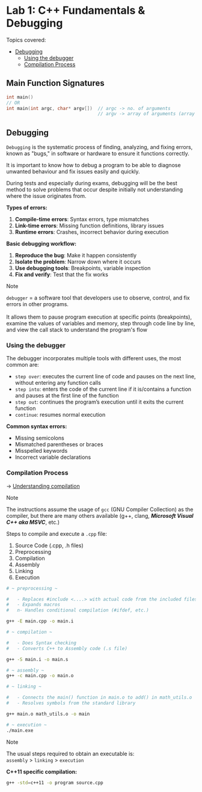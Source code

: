 # Lab 1: C++ Fundamentals & Debugging
Topics covered:

- [Debugging](#debugging)
  - [Using the debugger](#using-the-debugger)
  - [Compilation Process](#compilation-process)

## Main Function Signatures
```cpp
int main()
// OR
int main(int argc, char* argv[])  // argc -> no. of arguments
                                  // argv -> array of arguments (array of char*)
```

## Debugging

`Debugging` is the systematic process of finding, analyzing, and fixing errors, known as "bugs," in software or hardware to ensure it functions correctly.

It is important to know how to debug a program to be able to diagnose unwanted behaviour and fix issues easily and quickly.

During tests and especially during exams, debugging will be the best method to solve problems that occur despite initially not understanding where the issue originates from.

**Types of errors:**
1. **Compile-time errors**: Syntax errors, type mismatches
2. **Link-time errors**: Missing function definitions, library issues
3. **Runtime errors**: Crashes, incorrect behavior during execution

**Basic debugging workflow:**
1. **Reproduce the bug**: Make it happen consistently
2. **Isolate the problem**: Narrow down where it occurs
3. **Use debugging tools**: Breakpoints, variable inspection
4. **Fix and verify**: Test that the fix works

> [!NOTE]
> `debugger` = a software tool that developers use to observe, control, and fix errors in other programs. \
> \
> It allows them to pause program execution at specific points (breakpoints), examine the values of variables and memory, step through code line by line, and view the call stack to understand the program's flow

### Using the debugger
The debugger incorporates multiple tools with different uses, the most common are:
- `step over`: executes the current line of code and pauses on the next line, without entering any function calls
- `step into`: enters the code of the current line if it is/contains a function and pauses at the first line of the function
- `step out`: continues the program’s execution until it exits the current function
- `continue`: resumes normal execution


**Common syntax errors:**
- Missing semicolons
- Mismatched parentheses or braces
- Misspelled keywords
- Incorrect variable declarations

### Compilation Process
&rarr; [Understanding compilation](https://www.toptal.com/c-plus-plus/c-plus-plus-understanding-compilation](https://www.geeksforgeeks.org/cpp/how-to-compile-a-cpp-program-using-gcc/))

> [!NOTE]
> The instructions assume the usage of `gcc` (GNU Compiler Collection) as the compiler, but there are many others available (g++, clang, ***Microsoft Visual C++ aka MSVC***, etc.)

Steps to compile and execute a `.cpp` file:
1. Source Code (.cpp, .h files)
2. Preprocessing
3. Compilation
4. Assembly
5. Linking
6. Execution

```bash
# ~ preprocessing ~

#   - Replaces #include <....> with actual code from the included files.
#   - Expands macros
#   n- Handles conditional compilation (#ifdef, etc.)

g++ -E main.cpp -o main.i
```

```bash
# ~ compilation ~

#   - Does Syntax checking
#   - Converts C++ to Assembly code (.s file)

g++ -S main.i -o main.s
```

```bash
# ~ assembly ~
g++ -c main.cpp -o main.o
```

```bash
# ~ linking ~

#   - Connects the main() function in main.o to add() in math_utils.o
#   - Resolves symbols from the standard library

g++ main.o math_utils.o -o main
```

```bash
# ~ execution ~
./main.exe
```

> [!NOTE]
> The usual steps required to obtain an executable is: \
> `assembly` > `linking` > `execution`

**C++11 specific compilation:**
```bash
g++ -std=c++11 -o program source.cpp
```